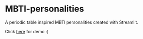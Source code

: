 # MBTI-personalities
A periodic table inspired MBTI personalities created with Streamlit.


Click [here](https://share.streamlit.io/vanessawhj/mbti-personalities/main/app.py) for demo :)
